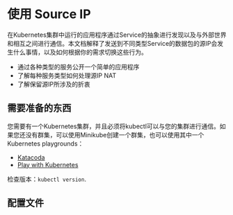 

# 使用 Source IP

在Kubernetes集群中运行的应用程序通过Service的抽象进行发现以及与外部世界和相互之间进行通信。本文档解释了发送到不同类型Service的数据包的源IP会发生什么事情，以及如何根据你的需求切换这些行为。

- 通过各种类型的服务公开一个简单的应用程序
- 了解每种服务类型如何处理源IP NAT
- 了解保留源IP所涉及的折衷

## 需要准备的东西

您需要有一个Kubernetes集群，并且必须将kubectl可以与您的集群进行通信。如果您还没有群集，可以使用Minikube创建一个群集，也可以使用其中一个Kubernetes playgrounds：

- [Katacoda](https://www.katacoda.com/courses/kubernetes/playground)
- [Play with Kubernetes](http://labs.play-with-k8s.com/)

检查版本：`kubectl version`.

## 配置文件
